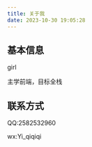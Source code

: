 ```yaml
---
title: 关于我
date: 2023-10-30 19:05:28
---
```


## 基本信息

girl

主学前端，目标全栈

## 联系方式

QQ:2582532960

wx:Yi_qiqiqi
